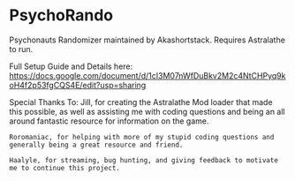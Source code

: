 # PsychoRando
Psychonauts Randomizer maintained by Akashortstack. Requires Astralathe to run.

Full Setup Guide and Details here:
https://docs.google.com/document/d/1cI3M07nWfDuBkv2M2c4NtCHPyq9koH4f2p53fgCQS4E/edit?usp=sharing

Special Thanks To:
    Jill, for creating the Astralathe Mod loader that made this possible, as well as assisting me with coding questions and being an all around fantastic resource for information on the game.

    Roromaniac, for helping with more of my stupid coding questions and generally being a great resource and friend.

    Haalyle, for streaming, bug hunting, and giving feedback to motivate me to continue this project.